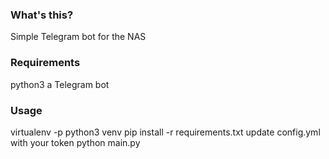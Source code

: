 ### What's this?

Simple Telegram bot for the NAS

### Requirements
python3
a Telegram bot

### Usage

virtualenv -p python3 venv
pip install -r requirements.txt
update config.yml with your token
python main.py